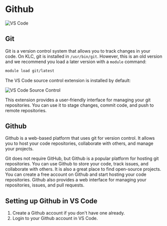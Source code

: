 # Github

![VS Code](./images/github-workflow.png)

## Git
Git is a version control system that allows you to track changes in your code. On KLC, git is installed in `/usr/bin/git`. However, this is an old version and we recommend you load a later version with a `module` command:

```bash
module load git/latest
```

The VS Code source control extension is installed by default:

![VS Code Source Control](./images/vscode-source-control.png)

This extension provides a user-friendly interface for managing your git repositories. You can use it to stage changes, commit code, and push to remote repositories.

## Github
Github is a web-based platform that uses git for version control. It allows you to host your code repositories, collaborate with others, and manage your projects.

Git does not require GitHub, but Github is a popular platform for hosting git repositories. You can use Github to store your code, track issues, and collaborate with others. It is also a great place to find open-source projects. You can create a free account on Github and start hosting your code repositories. Github also provides a web interface for managing your repositories, issues, and pull requests.

## Setting up Github in VS Code

1. Create a Github account if you don't have one already.
2. Login to your Github account in VS Code.

